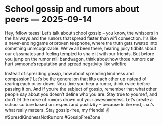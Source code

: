 # School gossip and rumors about peers — 2025-09-14

Hey, fellow teens! Let’s talk about school gossip – you know, the whispers in the hallways and the rumors that spread faster than wifi connection. It’s like a never-ending game of broken telephone, where the truth gets twisted into something unrecognizable. We’ve all been there, hearing juicy tidbits about our classmates and feeling tempted to share it with our friends. But before you jump on the rumor mill bandwagon, think about how those rumors can hurt someone’s reputation and spread negativity like wildfire.

Instead of spreading gossip, how about spreading kindness and compassion? Let’s be the generation that lifts each other up instead of tearing each other down. Next time you hear a rumor, think twice before passing it on. And if you’re the subject of gossip, remember that what other people say about you doesn’t define who you are. Stay true to yourself, and don’t let the noise of rumors drown out your awesomeness. Let’s create a school culture based on respect and positivity – because in the end, that’s what really matters. Stay gossip-free, my friends! ✌️ #SpreadKindnessNotRumors #GossipFreeZone